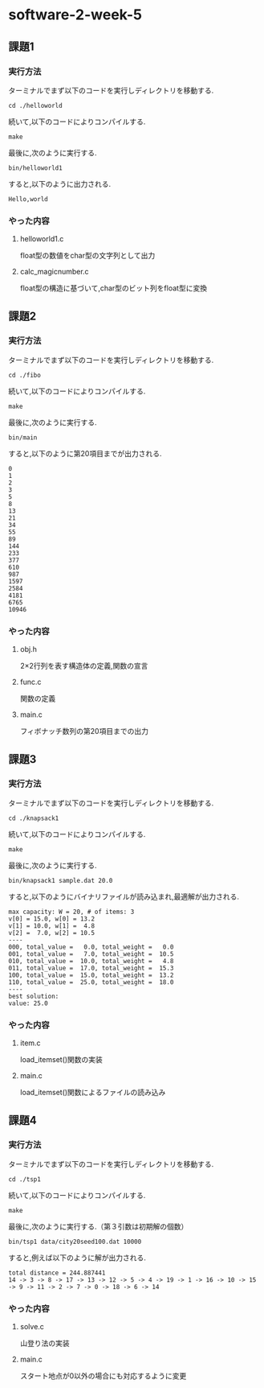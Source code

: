 # software-2-week-5

## 課題1

### 実行方法

ターミナルでまず以下のコードを実行しディレクトリを移動する.
```
cd ./helloworld
```

続いて,以下のコードによりコンパイルする.
```
make
```

最後に,次のように実行する.
```
bin/helloworld1
```

すると,以下のように出力される.
```
Hello,world
```

### やった内容

1. helloworld1.c

   float型の数値をchar型の文字列として出力

2. calc_magicnumber.c

   float型の構造に基づいて,char型のビット列をfloat型に変換



## 課題2

### 実行方法

ターミナルでまず以下のコードを実行しディレクトリを移動する.
```
cd ./fibo
```

続いて,以下のコードによりコンパイルする.
```
make
```

最後に,次のように実行する.
```
bin/main
```

すると,以下のように第20項目までが出力される.
```
0
1
2
3
5
8
13
21
34
55
89
144
233
377
610
987
1597
2584
4181
6765
10946
```

### やった内容

1. obj.h

   2×2行列を表す構造体の定義,関数の宣言

2. func.c

   関数の定義

3. main.c

   フィボナッチ数列の第20項目までの出力



## 課題3

### 実行方法

ターミナルでまず以下のコードを実行しディレクトリを移動する.
```
cd ./knapsack1
```

続いて,以下のコードによりコンパイルする.
```
make
```

最後に,次のように実行する.
```
bin/knapsack1 sample.dat 20.0
```

すると,以下のようにバイナリファイルが読み込まれ,最適解が出力される.
```
max capacity: W = 20, # of items: 3
v[0] = 15.0, w[0] = 13.2
v[1] = 10.0, w[1] =  4.8
v[2] =  7.0, w[2] = 10.5
----
000, total_value =   0.0, total_weight =   0.0
001, total_value =   7.0, total_weight =  10.5
010, total_value =  10.0, total_weight =   4.8
011, total_value =  17.0, total_weight =  15.3
100, total_value =  15.0, total_weight =  13.2
110, total_value =  25.0, total_weight =  18.0
----
best solution:
value: 25.0
```

### やった内容

1. item.c

   load_itemset()関数の実装

2. main.c

   load_itemset()関数によるファイルの読み込み
    


## 課題4

### 実行方法

ターミナルでまず以下のコードを実行しディレクトリを移動する.
```
cd ./tsp1
```

続いて,以下のコードによりコンパイルする.
```
make
```

最後に,次のように実行する.（第３引数は初期解の個数）
```
bin/tsp1 data/city20seed100.dat 10000
```

すると,例えば以下のように解が出力される.
```
total distance = 244.887441
14 -> 3 -> 8 -> 17 -> 13 -> 12 -> 5 -> 4 -> 19 -> 1 -> 16 -> 10 -> 15 -> 9 -> 11 -> 2 -> 7 -> 0 -> 18 -> 6 -> 14
```

### やった内容

1. solve.c

   山登り法の実装

2. main.c

   スタート地点が0以外の場合にも対応するように変更
